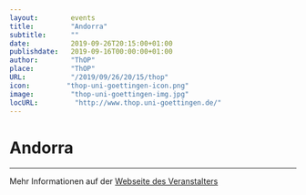 ```yaml
---
layout:        events
title:         "Andorra"
subtitle:      ""
date:          2019-09-26T20:15:00+01:00
publishdate:   2019-09-16T00:00:00+01:00
author:        "ThOP"
place:         "ThOP"
URL:           "/2019/09/26/20/15/thop"
icon:         "thop-uni-goettingen-icon.png"
image:         "thop-uni-goettingen-img.jpg"
locURL:         "http://www.thop.uni-goettingen.de/"
---
```


Andorra
===========


-----------



Mehr Informationen auf der [Webseite des Veranstalters](http://www.thop.uni-goettingen.de/)
